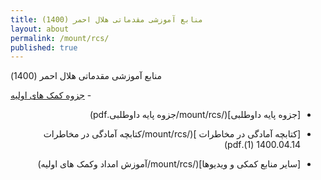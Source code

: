 ```yaml
---
title: منابع آموزشی مقدماتی هلال احمر (1400)
layout: about
permalink: /mount/rcs/
published: true
---
```

&#x202b;   منابع آموزشی مقدماتی هلال احمر (1400)




&#x202b; - [جزوه کمک های اولیه](/mount/rcs/2جزوه.pdf)
  
  <div dir="rtl">

- [جزوه پایه داوطلبی](/mount/rcs/جزوه پایه داوطلبی.pdf)

  
- [کتابچه آمادگی در مخاطرات ](/mount/rcs/کتابچه آمادگی در مخاطرات 1400.04.14 (1).pdf)
  
  
- [سایر منابع کمکی و ویدیو‌ها](/mount/rcs/آموزش امداد وکمک های اولیه)


  </div>
  
  
  
  





